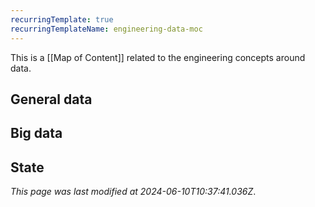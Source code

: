 ```yaml
---
recurringTemplate: true
recurringTemplateName: engineering-data-moc
---
```


This is a [[Map of Content]] related to the engineering concepts around data.

## General data

## Big data

## State

_This page was last modified at 2024-06-10T10:37:41.036Z_.
